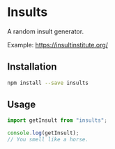 # Insults
A random insult generator.

Example: https://insultinstitute.org/

## Installation
```bash
npm install --save insults
```

## Usage
```javascript
import getInsult from "insults";

console.log(getInsult);
// You smell like a horse.
```
